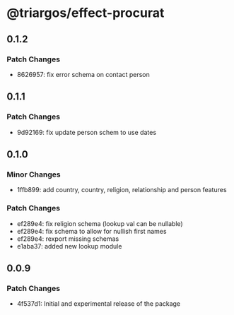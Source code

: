 # @triargos/effect-procurat

## 0.1.2

### Patch Changes

- 8626957: fix error schema on contact person

## 0.1.1

### Patch Changes

- 9d92169: fix update person schem to use dates

## 0.1.0

### Minor Changes

- 1ffb899: add country, country, religion, relationship and person features

### Patch Changes

- ef289e4: fix religion schema (lookup val can be nullable)
- ef289e4: fix schema to allow for nullish first names
- ef289e4: rexport missing schemas
- e1aba37: added new lookup module

## 0.0.9

### Patch Changes

- 4f537d1: Initial and experimental release of the package
